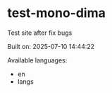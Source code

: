 # test-mono-dima

Test site after fix bugs

Built on: 2025-07-10 14:44:22

Available languages:
- en
- langs
